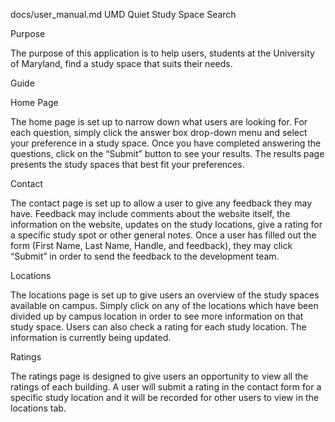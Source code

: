 docs/user_manual.md
UMD Quiet Study Space Search

Purpose

The purpose of this application is to help users, students at the University of Maryland, find a study space that suits their needs.

Guide

Home Page

The home page is set up to narrow down what users are looking for. For each question, simply click the answer box drop-down menu and select your preference in a study space. Once you have completed answering the questions, click on the “Submit” button to see your results. The results page presents the study spaces that best fit your preferences.

Contact

The contact page is set up to allow a user to give any feedback they may have. Feedback may include comments about the website itself, the information on the website, updates on the study locations, give a rating for a specific study spot or other general notes. Once a user has filled out the form (First Name, Last Name, Handle, and feedback), they may click “Submit” in order to send the feedback to the development team.

Locations

The locations page is set up to give users an overview of the study spaces available on campus. Simply click on any of the locations which have been divided up by campus location in order to see more information on that study space. Users can also check a rating for each study location. The information is currently being updated.

Ratings

The ratings page is designed to give users an opportunity to view all the ratings of each building. A user will submit a rating in the contact form for a specific study location and it will be recorded for other users to view in the locations tab.
